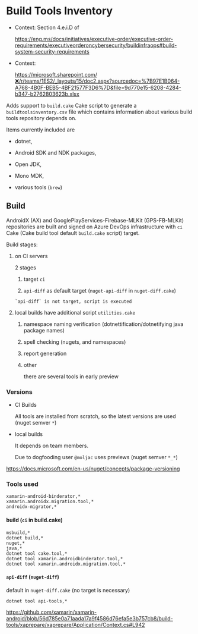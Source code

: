 # Build Tools Inventory


*   Context: Section 4.e.i.D of 

    https://eng.ms/docs/initiatives/executive-order/executive-order-requirements/executiveorderoncybersecurity/buildinfraops#build-system-security-requirements

*   Context: 

    https://microsoft.sharepoint.com/❌/r/teams/1ES2/_layouts/15/doc2.aspx?sourcedoc=%7B97E1B064-A768-4B0F-BEB5-4BF21577F3D6%7D&file=9d770e15-6208-4284-b347-b2762803623b.xlsx


Adds support to `build.cake` Cake script to generate a `buildtoolsinventory.csv` file
which contains information about various build tools repository depends on.

Items currently included are 

*   dotnet, 

*   Android SDK and NDK packages,

*   Open JDK, 

*   Mono MDK, 

*   various tools (`brew`)


## Build

AndroidX (AX) and GooglePlayServices-Firebase-MLKit (GPS-FB-MLKit) repositories are built and signed
on Azure DevOps infrastructure with `ci` Cake (Cake build tool default `build.cake` script) target.

Build stages:

1.  on CI servers 

    2 stages

    1.   target `ci`

    2.   `api-diff` as default target (`nuget-api-diff` in `nuget-diff.cake`)

        `api-diff` is not target, script is executed

2. local builds have additional script `utilities.cake`

    1.  namespace naming verification (dotnettification/dotnetifying java package names)

    2.  spell checking (nugets, and namespaces)

    3.  report generation

    4.  other

        there are several tools in early preview 

### Versions

*   CI Builds

    All tools are installed from scratch, so the latest versions are used (nuget semver `*`)

*   local builds

    It depends on team members. 
    
    Due to dogfooding user `@moljac` uses previews (nuget semver `*_*`)

https://docs.microsoft.com/en-us/nuget/concepts/package-versioning

### Tools used

```
xamarin-android-binderator,*
xamarin.androidx.migration.tool,*
androidx-migrator,*
```

#### build (`ci` in build.cake)

```
msbuild,*
dotnet build,*
nuget,*
java,*
dotnet tool cake.tool,*
dotnet tool xamarin.androidbinderator.tool,*
dotnet tool xamarin.androidx.migration.tool,*
```


#### `api-diff` (`nuget-diff`)

default in `nuget-diff.cake` (no target is necessary)

```
dotnet tool api-tools,*
```

https://github.com/xamarin/xamarin-android/blob/56d785e0a71aada17a9f4586d76efa5e3b757cb8/build-tools/xaprepare/xaprepare/Application/Context.cs#L942

